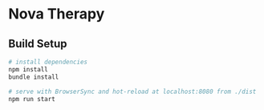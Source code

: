 # Nova Therapy

## Build Setup

``` bash
# install dependencies
npm install
bundle install

# serve with BrowserSync and hot-reload at localhost:8080 from ./dist
npm run start
```